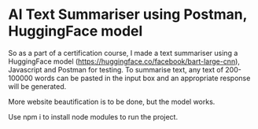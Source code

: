 # AI Text Summariser using Postman, HuggingFace model

So as a part of a certification course, I made a text summariser using a HuggingFace model (https://huggingface.co/facebook/bart-large-cnn), Javascript and Postman for testing. To summarise text, any text of 200-100000 words can be pasted in the input box and an appropriate response will be generated.</br>

More website beautification is to be done, but the model works. </br>

Use npm i to install node modules to run the project.
